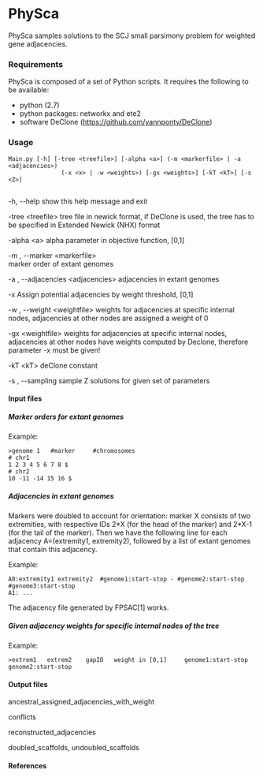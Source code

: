 # PhySca

PhySca samples solutions to the SCJ small parsimony problem for weighted gene adjacencies.


### Requirements

PhySca is composed of a set of Python scripts. It requires the following to be available:

* python (2.7)
* python packages: networkx and ete2
* software DeClone (https://github.com/yannponty/DeClone)


### Usage
```
Main.py [-h] [-tree <treefile>] [-alpha <a>] (-m <markerfile> | -a <adjacencies>)
               (-x <x> | -w <weights>) [-gx <weights>] [-kT <kT>] [-s <Z>]
               
```


  -h, --help   show this help message and exit
  
  -tree \<treefile>            tree file in newick format, if DeClone is used, the tree has to be specified in Extended Newick 
        (NHX) format
  
  -alpha \<a>          alpha parameter in objective function, [0,1]
  
  -m , --marker \<markerfile>  
                        marker order of extant genomes
                        
  -a , --adjacencies \<adjacencies>
                        adjacencies in extant genomes
                        
  -x <x>                  Assign potential adjacencies by weight threshold, [0,1]
                        
  -w , --weight \<weightfile>
                        weights for adjacencies at specific internal nodes,
                        adjacencies at other nodes are assigned a weight of 0
                        
  -gx \<weightfile>                weights for adjacencies at specific internal nodes,
                        adjacencies at other nodes have weights computed by
                        Declone, therefore parameter -x must be given!
                        
  -kT \<kT>                deClone constant
  
  -s , --sampling <Z>
                        sample Z solutions for given set of parameters

#### Input files
##### Marker orders for extant genomes

Example:
```
>genome 1   #marker     #chromosomes
# chr1
1 2 3 4 5 6 7 8 $
# chr2
10 -11 -14 15 16 $
```

##### Adjacencies in extant genomes

Markers were doubled to account for orientation: marker X consists of two extremities, with respective IDs 2\*X (for the head of the marker) and 2\*X-1 (for the tail of the marker). Then we have the following line for each adjacency A=(extremity1, extremity2), followed by a list of extant genomes that contain this adjacency.

Example:
```
A0:extremity1 extremity2  #genome1:start-stop - #genome2:start-stop  #genome3:start-stop  
A1: ...
```
The adjacency file generated by FPSAC[1] works.

##### Given adjacency weights for specific internal nodes of the tree

Example:
```
>extrem1   extrem2    gapID   weight in [0,1]     genome1:start-stop       genome2:start-stop   
```


#### Output files

ancestral_assigned_adjacencies_with_weight

conflicts

reconstructed_adjacencies

doubled_scaffolds, undoubled_scaffolds


#### References

